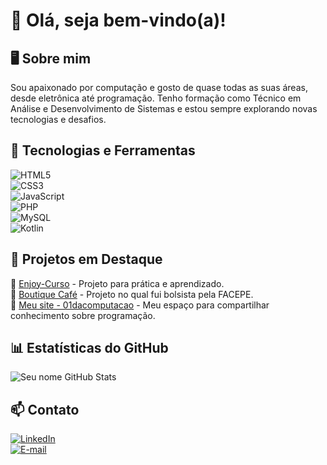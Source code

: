 # 👋 Olá, seja bem-vindo(a)!

## 🖥️ Sobre mim  
Sou apaixonado por computação e gosto de quase todas as suas áreas, desde eletrônica até programação. Tenho formação como Técnico em Análise e Desenvolvimento de Sistemas e estou sempre explorando novas tecnologias e desafios.  

## 🚀 Tecnologias e Ferramentas  
![HTML5](https://img.shields.io/badge/-HTML5-E34F26?style=flat-square&logo=html5&logoColor=white)  
![CSS3](https://img.shields.io/badge/-CSS3-1572B6?style=flat-square&logo=css3)  
![JavaScript](https://img.shields.io/badge/-JavaScript-F7DF1E?style=flat-square&logo=javascript&logoColor=black)  
![PHP](https://img.shields.io/badge/-PHP-777BB4?style=flat-square&logo=php)  
![MySQL](https://img.shields.io/badge/-MySQL-4479A1?style=flat-square&logo=mysql&logoColor=white)  
![Kotlin](https://img.shields.io/badge/-Kotlin-0095D5?style=flat-square&logo=kotlin&logoColor=white)  

## 🌟 Projetos em Destaque  
🔹 [Enjoy-Curso](https://github.com/seuusuario/enjoy-curso) - Projeto para prática e aprendizado.  
🔹 [Boutique Café](https://github.com/seuusuario/boutique-cafe) - Projeto no qual fui bolsista pela FACEPE.  
🔹 [Meu site - 01dacomputacao](https://01dacomputacao.vercel.app) - Meu espaço para compartilhar conhecimento sobre programação.  

## 📊 Estatísticas do GitHub  
![Seu nome GitHub Stats](https://github-readme-stats.vercel.app/api?username=felipe15207&show_icons=true&theme=radical)  

## 📫 Contato  
[![LinkedIn](https://img.shields.io/badge/-LinkedIn-blue?style=flat-square&logo=linkedin)](https://www.linkedin.com/in/felipe15207/)  
[![E-mail](https://img.shields.io/badge/-Email-c14438?style=flat-square&logo=gmail&logoColor=white)](mailto:felipelimaleite1520@gmail.com)  
